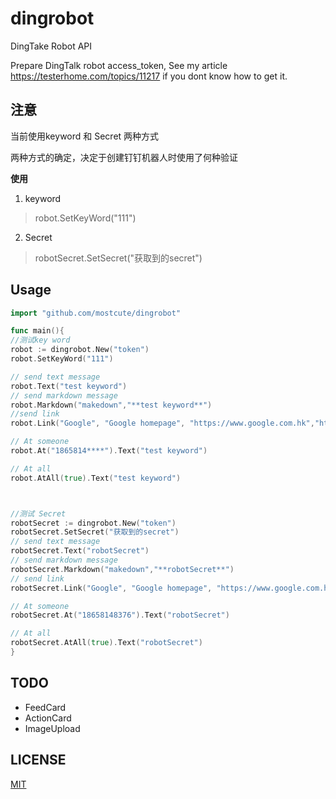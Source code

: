 # dingrobot
DingTake Robot API

Prepare DingTalk robot access_token, See my article <https://testerhome.com/topics/11217> if you dont know how to get it.

## 注意

当前使用keyword 和 Secret 两种方式

两种方式的确定，决定于创建钉钉机器人时使用了何种验证

**使用**
1. keyword
>robot.SetKeyWord("111")

2. Secret
>robotSecret.SetSecret("获取到的secret")


## Usage
```go
import "github.com/mostcute/dingrobot"

func main(){
//测试key word
robot := dingrobot.New("token")
robot.SetKeyWord("111")

// send text message
robot.Text("test keyword")
// send markdown message
robot.Markdown("makedown","**test keyword**")
//send link
robot.Link("Google", "Google homepage", "https://www.google.com.hk","https://www.google.com.hk")

// At someone
robot.At("1865814****").Text("test keyword")

// At all
robot.AtAll(true).Text("test keyword")



//测试 Secret
robotSecret := dingrobot.New("token")
robotSecret.SetSecret("获取到的secret")
// send text message
robotSecret.Text("robotSecret")
// send markdown message
robotSecret.Markdown("makedown","**robotSecret**")
// send link
robotSecret.Link("Google", "Google homepage", "https://www.google.com.hk","https://www.google.com.hk")

// At someone
robotSecret.At("18658148376").Text("robotSecret")

// At all
robotSecret.AtAll(true).Text("robotSecret")
}
```

## TODO
* FeedCard
* ActionCard
* ImageUpload

## LICENSE
[MIT](LICENSE)